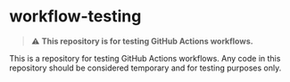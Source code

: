 # workflow-testing

> :warning: **This repository is for testing GitHub Actions workflows.**

This is a repository for testing GitHub Actions workflows. Any code in this repository should be considered temporary and for testing purposes only.
